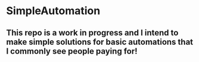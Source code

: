 # SimpleAutomation

## This repo is a work in progress and I intend to make simple solutions for basic automations that I commonly see people paying for!
